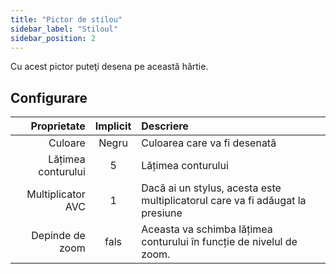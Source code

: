 ```yaml
---
title: "Pictor de stilou"
sidebar_label: "Stiloul"
sidebar_position: 2
---
```



Cu acest pictor puteţi desena pe această hârtie.

## Configurare

|        Proprietate | Implicit | Descriere                                                                     |
| ------------------:|:--------:|:----------------------------------------------------------------------------- |
|            Culoare |  Negru   | Culoarea care va fi desenată                                                  |
| Lățimea conturului |    5     | Lățimea conturului                                                            |
|  Multiplicator AVC |    1     | Dacă ai un stylus, acesta este multiplicatorul care va fi adăugat la presiune |
|    Depinde de zoom |   fals   | Aceasta va schimba lățimea conturului în funcție de nivelul de zoom.          |
